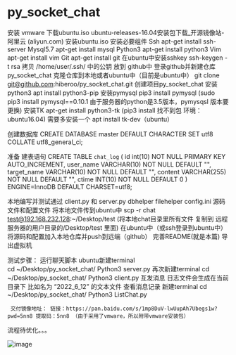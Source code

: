 # py_socket_chat


安装 vmware 
下载ubuntu.iso ubuntu-releases-16.04安装包下载_开源镜像站-阿里云 (aliyun.com)
安装ubuntu.iso
安装必要组件
	Ssh               apt-get install ssh-server
	Mysql5.7    apt-get install mysql
	Python3      apt-get install python3
	Vim              apt-get install vim
	Git                apt-get install git
在ubuntu中安装sshkey    ssh-keygen -t rsa 
拷贝 /home/user/.ssh/   中的公钥 放到 github中 
登录github并新建仓库 py_socket_chat
克隆仓库到本地或者ubuntu中（目前是ubuntu中）  git clone git@github.com:hiberoo/py_socket_chat.git
创建项目py_socket_chat
安装python3  apt install python3-pip
安装pymysql  pip3  install pymysql (sudo pip3 install pymysql==0.10.1 由于服务器的python是3.5版本，pymysqsl 版本要更换)
安装TK   apt-get install python3-tk (pip3 install 找不到包 环境：ubuntu16.04)
	需要多安装一个 apt install tk-dev（ubuntu）
	
创建数据库
CREATE DATABASE master DEFAULT CHARACTER SET utf8 COLLATE utf8_general_ci;

准备 建表语句
CREATE TABLE `chat_log` (
	id int(10) NOT NULL PRIMARY KEY AUTO_INCREMENT,
	user_name VARCHAR(10) NOT NULL DEFAULT "",
	target_name VARCHAR(10) NOT NULL DEFAULT "",
	content VARCHAR(255) NOT NULL DEFAULT "",
	ctime INT(10) NOT NULL DEFAULT 0
) ENGINE=InnoDB DEFAULT CHARSET=utf8;

本地编写并测试通过 client.py 和 server.py dbhelper  filehelper config.ini 源码文件和配置文件
将本地文件传到ubuntu中
scp -r chat test@192.168.232.128:~/Desktop/test (将本地chat目录里所有文件 复制到 远程服务器的用户目录的/Desktop/test 里面)
在ubuntu中（或ssh登录到ubuntu中）将源码和配置加入本地仓库并push到远端（github）
完善README(就是本篇)
导出虚拟机

测试步骤：
	运行聊天脚本
		ubuntu新建terminal   
		 cd ~/Desktop/py_socket_chat/ 
		Python3 server.py
		再次新建terminal
		cd ~/Desktop/py_socket_chat/ 
		Python3 client.py 
		互发消息
		日志文件会生成在当前目录下  比如名为 “2022_6_12” 的文本文件
	查看消息记录
	           新建terminal
		 cd ~/Desktop/py_socket_chat/ 
		Python3 ListChat.py
	 
	 交付镜像地址： 链接：https://pan.baidu.com/s/1mp8DuV-lwUupAh7Ubegs1w?pwd=5nn8 提取码：5nn8 （由于采用了vmware，所以附带vmware安装包）
流程待优化。。。

![image](https://user-images.githubusercontent.com/12488600/173242814-80cca27e-8918-44ea-b6b5-ef4b22c93aba.png)
